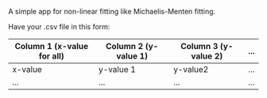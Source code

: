 A simple app for non-linear fitting like Michaelis-Menten fitting.


Have your .csv file in this form:

Column 1 (x-value for all)| Column 2 (y-value 1)| Column 3 (y-value 2)| ... | 
---|---|---|---
x-value|y-value 1|y-value2|...
...|...|...|...
